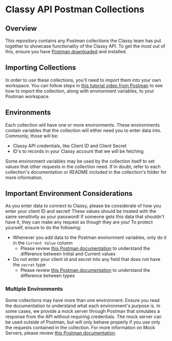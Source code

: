 # Classy API Postman Collections

## Overview

This repository contains any Postman collections the Classy team has put together to showcase functionality of the Classy API. To get the most out of this, ensure you have [Postman downloaded](https://www.postman.com/downloads/) and installed.

## Importing Collections

In order to use these collections, you'll need to import them into your own workspace. You can follow steps in [this tutorial video from Postman](https://youtu.be/KdaiVdNMgL4?si=L4531gLnHO3qoQb0&t=103) to see how to import the collection, along with environment variables, to your Postman workspace.

## Environments

Each collection will have one or more environments. These environments contain variables that the collection will either need you to enter data into. Commonly, those will be:

- Classy API credentials, like Client ID and Client Secret
- ID's to records in your Classy account that we will be fetching

Some environment variables may be used by the collection itself to set values that other requests in the collection need. If in doubt, refer to each collection's documentation or README included in the collection's folder for more information.

## Important Environment Considerations

As you enter data to connect to Classy, please be considerate of how you enter your client ID and secret! These values should be treated with the same sensitivity as your password! If someone gets this data that shouldn't have it, they can make any request as though they are you! To protect yourself, ensure to do the following:

- Whenever you add data to the Postman environment variables, only do it in the `Current Value` column
  - Please review [this Postman documentation](https://learning.postman.com/docs/sending-requests/variables/variables/#initial-and-current-values) to understand the difference between Initial and Current values
- Do not enter your client id and secret into any field that does not have the `secret` type
  - Please review [this Postman documentation](https://learning.postman.com/docs/sending-requests/variables/variables/#variable-types) to understand the difference between types

### Multiple Environments

Some collections may have more than one environment. Ensure you read the documentation to understand what each environment's purpose is. In some cases, we provide a mock server through Postman that simulates a response from the API without requiring credentials. The mock server can be used outside of Postman, but will only behave properly if you use only the requests contained in the collection. For more information on Mock Servers, please review [this Postman documentation](https://learning.postman.com/docs/designing-and-developing-your-api/mocking-data/setting-up-mock/).
